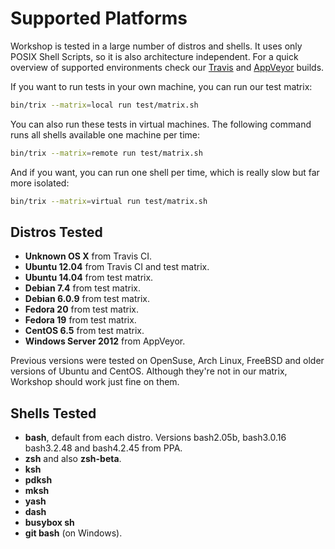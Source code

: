 Supported Platforms
===================

Workshop is tested in a large number of distros and shells. It uses only POSIX Shell Scripts, so it is also architecture independent. For a quick overview of supported environments check our [Travis](https://travis-ci.org/Mosai/workshop) and [AppVeyor](https://ci.appveyor.com/project/alganet/workshop/branch/master) builds.

If you want to run tests in your own machine, you can run our test matrix:

```sh
bin/trix --matrix=local run test/matrix.sh
```

You can also run these tests in virtual machines. The following command
runs all shells available one machine per time:

```sh
bin/trix --matrix=remote run test/matrix.sh
```

And if you want, you can run one shell per time, which is really slow but far more isolated:

```sh
bin/trix --matrix=virtual run test/matrix.sh
```

Distros Tested
--------------

  - **Unknown OS X** from Travis CI.
  - **Ubuntu 12.04** from Travis CI and test matrix.
  - **Ubuntu 14.04** from test matrix.
  - **Debian 7.4** from test matrix.
  - **Debian 6.0.9** from test matrix.
  - **Fedora 20** from test matrix.
  - **Fedora 19** from test matrix.
  - **CentOS 6.5** from test matrix.
  - **Windows Server 2012** from AppVeyor.

Previous versions were tested on OpenSuse, Arch Linux, FreeBSD and older versions of Ubuntu and CentOS. Although they're not in our matrix, Workshop should work just fine on them.

Shells Tested
-------------

  - **bash**, default from each distro. Versions bash2.05b, bash3.0.16
    bash3.2.48 and bash4.2.45 from PPA.
  - **zsh** and also **zsh-beta**.
  - **ksh**
  - **pdksh**
  - **mksh**
  - **yash**
  - **dash**
  - **busybox sh**
  - **git bash** (on Windows).
